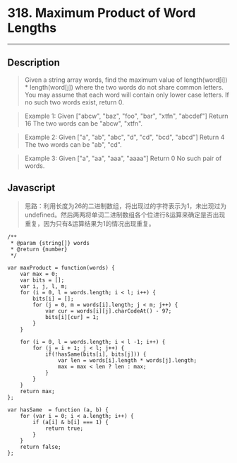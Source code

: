 # 318. Maximum Product of Word Lengths

---

## Description

> Given a string array words, find the maximum value of length(word[i]) * length(word[j]) where the two words do not share common letters. You may assume that each word will contain only lower case letters. If no such two words exist, return 0.

> Example 1:
> Given ["abcw", "baz", "foo", "bar", "xtfn", "abcdef"]
> Return 16
> The two words can be "abcw", "xtfn".

> Example 2:
> Given ["a", "ab", "abc", "d", "cd", "bcd", "abcd"]
> Return 4
> The two words can be "ab", "cd".

> Example 3:
> Given ["a", "aa", "aaa", "aaaa"]
> Return 0
> No such pair of words.

## Javascript

> 思路：利用长度为26的二进制数组，将出现过的字符表示为1，未出现过为undefined。然后两两将单词二进制数组各个位进行&运算来确定是否出现重复，因为只有&运算结果为1的情况出现重复。


```
/**
 * @param {string[]} words
 * @return {number}
 */

var maxProduct = function(words) {
    var max = 0;
    var bits = [];
    var i, j, l, m;
    for (i = 0, l = words.length; i < l; i++) {
        bits[i] = [];
        for (j = 0, m = words[i].length; j < m; j++) {
            var cur = words[i][j].charCodeAt() - 97;
            bits[i][cur] = 1;
        }
    }

    for (i = 0, l = words.length; i < l -1; i++) {
        for (j = i + 1; j < l; j++) {
            if(!hasSame(bits[i], bits[j])) {
                var len = words[i].length * words[j].length;
                max = max < len ? len : max;
            }
        }
    }
    return max;
};

var hasSame  = function (a, b) {
    for (var i = 0; i < a.length; i++) {
        if (a[i] & b[i] === 1) {
            return true;
        }
    }
    return false;
};
```
